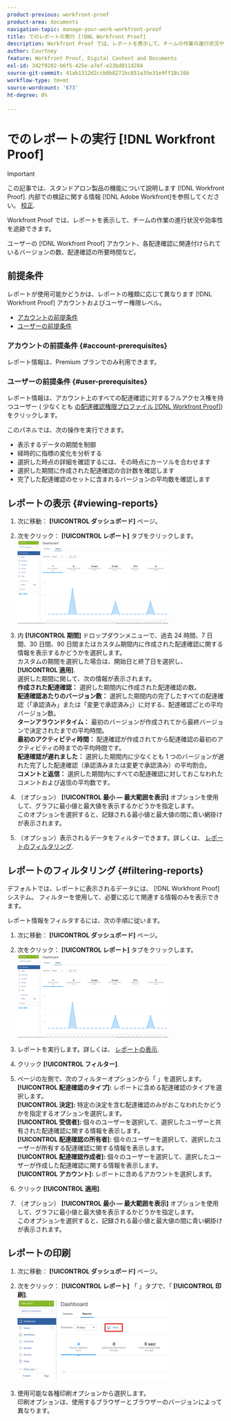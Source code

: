 ```yaml
---
product-previous: workfront-proof
product-area: documents
navigation-topic: manage-your-work-workfront-proof
title: でのレポートの実行 [!DNL Workfront Proof]
description: Workfront Proof では、レポートを表示して、チームの作業の進行状況や効率性を追跡できます。
author: Courtney
feature: Workfront Proof, Digital Content and Documents
exl-id: 342f9282-b6f5-425e-a7ef-e23bd011d284
source-git-commit: 41ab1312d2ccb8b8271bc851a35e31e9ff18c16b
workflow-type: tm+mt
source-wordcount: '673'
ht-degree: 0%

---
```


# でのレポートの実行 [!DNL Workfront Proof]

>[!IMPORTANT]
>
>この記事では、スタンドアロン製品の機能について説明します [!DNL Workfront Proof]. 内部での検証に関する情報 [!DNL Adobe Workfront]を参照してください。 [校正](../../../review-and-approve-work/proofing/proofing.md).

Workfront Proof では、レポートを表示して、チームの作業の進行状況や効率性を追跡できます。

ユーザーの [!DNL Workfront Proof] アカウント、各配達確認に関連付けられているバージョンの数、配達確認の所要時間など。

## 前提条件

レポートが使用可能かどうかは、レポートの種類に応じて異なります [!DNL Workfront Proof] アカウントおよびユーザー権限レベル。

* [アカウントの前提条件](#account-prerequisites)
* [ユーザーの前提条件](#user-prerequisites)

### アカウントの前提条件 {#account-prerequisites}

レポート情報は、Premium プランでのみ利用できます。

### ユーザーの前提条件 {#user-prerequisites}

レポート情報は、アカウント上のすべての配達確認に対するフルアクセス権を持つユーザー ( 少なくとも [の配達確認権限プロファイル [!DNL Workfront Proof]](../../../workfront-proof/wp-acct-admin/account-settings/proof-perm-profiles-in-wp.md)) をクリックします。

このパネルでは、次の操作を実行できます。

* 表示するデータの期間を制御
* 経時的に指標の変化を分析する
* 選択した時点の詳細を確認するには、その時点にカーソルを合わせます
* 選択した期間に作成された配達確認の合計数を確認します
* 完了した配達確認のセットに含まれるバージョンの平均数を確認します

## レポートの表示 {#viewing-reports}

1. 次に移動： **[!UICONTROL ダッシュボード]** ページ。
1. 次をクリック： **[!UICONTROL レポート]** タブをクリックします。\
   ![proof_reports.png](assets/proof-reports-350x193.png)

1. 内 **[!UICONTROL 期間]** ドロップダウンメニューで、過去 24 時間、7 日間、30 日間、90 日間またはカスタム期間内に作成された配達確認に関する情報を表示するかどうかを選択します。\
   カスタムの期間を選択した場合は、開始日と終了日を選択し、 **[!UICONTROL 適用]**.\
   選択した期間に関して、次の情報が表示されます。\
   **作成された配達確認：** 選択した期間内に作成された配達確認の数。\
   **配達確認あたりのバージョン数：** 選択した期間内の完了したすべての配達確認（「承認済み」または「変更で承認済み」）に対する、配達確認ごとの平均バージョン数。\
   **ターンアラウンドタイム：** 最初のバージョンが作成されてから最終バージョンで決定されたまでの平均時間。\
   **最初のアクティビティ時間：** 配達確認が作成されてから配達確認の最初のアクティビティの時までの平均時間です。\
   **配達確認が遅れました：** 選択した期間内に少なくとも 1 つのバージョンが遅れた完了した配達確認（承認済みまたは変更で承認済み）の平均割合。\
   **コメントと返信：** 選択した期間内にすべての配達確認に対しておこなわれたコメントおよび返信の平均数です。

1. （オプション） **[!UICONTROL 最小 — 最大範囲を表示]** オプションを使用して、グラフに最小値と最大値を表示するかどうかを指定します。\
   このオプションを選択すると、記録される最小値と最大値の間に青い網掛けが表示されます。

1. （オプション）表示されるデータをフィルターできます。詳しくは、 [レポートのフィルタリング](#filtering-reports).

## レポートのフィルタリング {#filtering-reports}

デフォルトでは、レポートに表示されるデータには、 [!DNL Workfront Proof] システム。 フィルターを使用して、必要に応じて関連する情報のみを表示できます。

レポート情報をフィルタするには、次の手順に従います。

1. 次に移動： **[!UICONTROL ダッシュボード]** ページ。
1. 次をクリック： **[!UICONTROL レポート]** タブをクリックします。\
   ![proof_reports.png](assets/proof-reports-350x193.png)

1. レポートを実行します。詳しくは、 [レポートの表示](#viewing-reports).
1. クリック **[!UICONTROL フィルター]**.

1. ページの左側で、次のフィルターオプションから「 」を選択します。\
   **[!UICONTROL 配達確認のタイプ]:** レポートに含める配達確認のタイプを選択します。\
   **[!UICONTROL 決定]:** 特定の決定を含む配達確認のみがおこなわれたかどうかを指定するオプションを選択します。\
   **[!UICONTROL 受信者]:** 個々のユーザーを選択して、選択したユーザーと共有された配達確認に関する情報を表示します。\
   **[!UICONTROL 配達確認の所有者]:** 個々のユーザーを選択して、選択したユーザーが所有する配達確認に関する情報を表示します。\
   **[!UICONTROL 配達確認作成者]:** 個々のユーザーを選択して、選択したユーザーが作成した配達確認に関する情報を表示します。\
   **[!UICONTROL アカウント]:** レポートに含めるアカウントを選択します。

1. クリック **[!UICONTROL 適用]**.
1. （オプション） **[!UICONTROL 最小 — 最大範囲を表示]** オプションを使用して、グラフに最小値と最大値を表示するかどうかを指定します。\
   このオプションを選択すると、記録される最小値と最大値の間に青い網掛けが表示されます。

## レポートの印刷

1. 次に移動： **[!UICONTROL ダッシュボード]** ページ。
1. 次をクリック： **[!UICONTROL レポート]** 「 」タブで、「 **[!UICONTROL 印刷]**.\
   ![proof_reports_print.png](assets/proof-reports-print-350x191.png)

1. 使用可能な各種印刷オプションから選択します。\
   印刷オプションは、使用するブラウザーとブラウザーのバージョンによって異なります。
